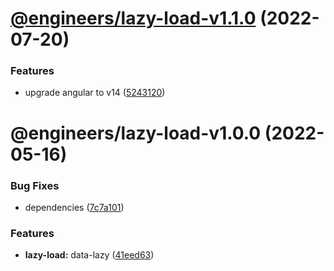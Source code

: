 # [@engineers/lazy-load-v1.1.0](https://github.com/its-dibo/dibo/compare/@engineers/lazy-load-v1.0.0...@engineers/lazy-load-v1.1.0) (2022-07-20)

### Features

- upgrade angular to v14 ([5243120](https://github.com/its-dibo/dibo/commit/524312070c3a4813e1e2927e4199db6d8d1af608))

# @engineers/lazy-load-v1.0.0 (2022-05-16)

### Bug Fixes

- dependencies ([7c7a101](https://github.com/its-dibo/dibo/commit/7c7a101a58148a6607bac949b4aa8b93587e9b52))

### Features

- **lazy-load:** data-lazy ([41eed63](https://github.com/its-dibo/dibo/commit/41eed63ef1fda68c0f2ec62c2c40e21211b7bb5b))
